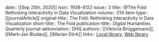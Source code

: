 date:: [[Sep 25th, 2020]]
issn:: 1938-4122
issue:: 3
title:: @The Fold: Rethinking Interactivity in Data Visualization
volume:: 014
item-type:: [[journalArticle]]
original-title:: The Fold: Rethinking Interactivity in Data Visualization
short-title:: The Fold
publication-title:: Digital Humanities Quarterly
journal-abbreviation:: DHQ
authors:: [[Viktoria Brüggemann]], [[Mark-Jan Bludau]], [[Marian Dörk]]
links:: [Local library](zotero://select/groups/2386895/items/7KXTPJDI), [Web library](https://www.zotero.org/groups/2386895/items/7KXTPJDI)
